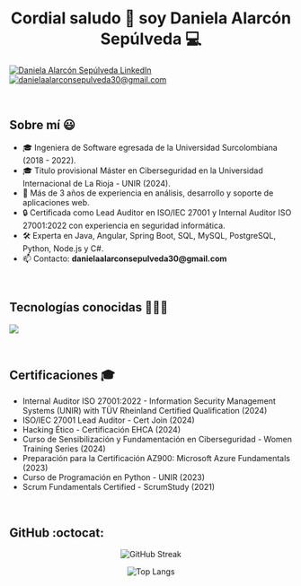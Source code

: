 <h1 align="center">Cordial saludo 👋 soy Daniela Alarcón Sepúlveda 💻</h1>

<p align="left">
  <a href="https://www.linkedin.com/in/daniela-alarc%C3%B3n-sep%C3%BAlveda-9ba9831b0/" target="blank"><img align="center" src="https://img.shields.io/badge/LinkedIn-0077B5?style=for-the-badge&logo=linkedin&logoColor=white" alt="Daniela Alarcón Sepúlveda LinkedIn"/></a>
  <a href="mailto:danielaalarconsepulveda30@gmail.com" target="blank"><img align="center" src="https://img.shields.io/badge/Gmail-D14836?style=for-the-badge&logo=gmail&logoColor=white" alt="danielaalarconsepulveda30@gmail.com" /></a>
</p>
<br>
<h2>Sobre mí 😃</h2>
<ul align="left">
  <li>🎓 Ingeniera de Software egresada de la Universidad Surcolombiana (2018 - 2022).</li>
  <li>🎓 Título provisional Máster en Ciberseguridad en la Universidad Internacional de La Rioja - UNIR (2024).</li>
  <li>💼 Más de 3 años de experiencia en análisis, desarrollo y soporte de aplicaciones web.</li>
  <li>🔒 Certificada como Lead Auditor en ISO/IEC 27001 y Internal Auditor ISO 27001:2022 con experiencia en seguridad informática.</li>
  <li>🛠️ Experta en Java, Angular, Spring Boot, SQL, MySQL, PostgreSQL, Python, Node.js y C#.</li>
  <li>📫 Contacto: <strong>danielaalarconsepulveda30@gmail.com</strong></li>
</ul>
<br>

<h2>Tecnologías conocidas 👨🏻‍💻</h2>
<p align="left">
  <a href="https://skillicons.dev">
    <img src="https://skillicons.dev/icons?i=java,angular,spring,mysql,postgres,python,nodejs,cs,linux,docker&perline=10" />
  </a>
</p>
<br>

<h2 align="left">Certificaciones 🎓</h2>
<ul align="left">
  <li>Internal Auditor ISO 27001:2022 - Information Security Management Systems (UNIR) with TÜV Rheinland Certified Qualification (2024)</li>
  <li>ISO/IEC 27001 Lead Auditor - Cert Join (2024)</li>
  <li>Hacking Ético - Certificación EHCA (2024)</li>
  <li>Curso de Sensibilización y Fundamentación en Ciberseguridad - Women Training Series (2024)</li>
  <li>Preparación para la Certificación AZ900: Microsoft Azure Fundamentals (2023)</li>
  <li>Curso de Programación en Python - UNIR (2023)</li>
  <li>Scrum Fundamentals Certified - ScrumStudy (2021)</li>
</ul>
<br>

<h2>GitHub :octocat:</h2>
<p align="center">
  <img title="🔥 GitHub Streak" alt="GitHub Streak" src="https://github-readme-streak-stats.herokuapp.com/?user=DanielaAlarconSe&theme=dark&hide_border=false" />
</p>
<p align="center">
  <img alt="Top Langs" src="https://github-readme-stats.vercel.app/api/top-langs/?username=DanielaAlarconSe&theme=dark&hide_border=false&langs_count=6" />
</p>
